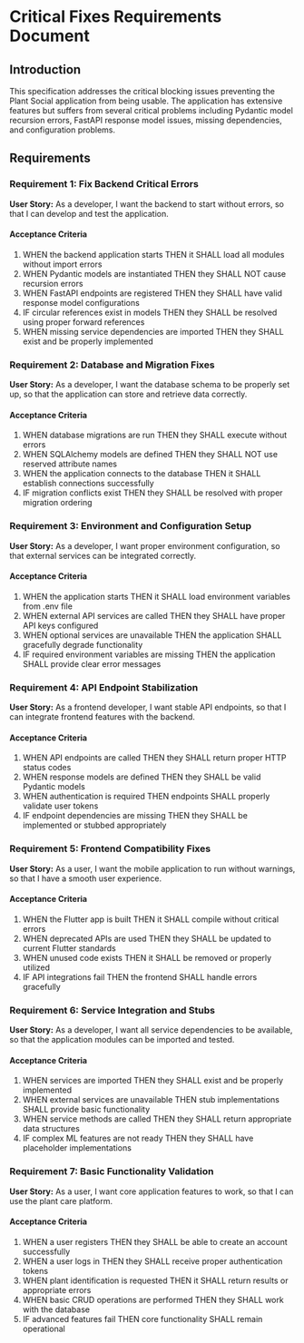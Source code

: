 # Critical Fixes Requirements Document

## Introduction

This specification addresses the critical blocking issues preventing the Plant Social application from being usable. The application has extensive features but suffers from several critical problems including Pydantic model recursion errors, FastAPI response model issues, missing dependencies, and configuration problems.

## Requirements

### Requirement 1: Fix Backend Critical Errors

**User Story:** As a developer, I want the backend to start without errors, so that I can develop and test the application.

#### Acceptance Criteria

1. WHEN the backend application starts THEN it SHALL load all modules without import errors
2. WHEN Pydantic models are instantiated THEN they SHALL NOT cause recursion errors
3. WHEN FastAPI endpoints are registered THEN they SHALL have valid response model configurations
4. IF circular references exist in models THEN they SHALL be resolved using proper forward references
5. WHEN missing service dependencies are imported THEN they SHALL exist and be properly implemented

### Requirement 2: Database and Migration Fixes

**User Story:** As a developer, I want the database schema to be properly set up, so that the application can store and retrieve data correctly.

#### Acceptance Criteria

1. WHEN database migrations are run THEN they SHALL execute without errors
2. WHEN SQLAlchemy models are defined THEN they SHALL NOT use reserved attribute names
3. WHEN the application connects to the database THEN it SHALL establish connections successfully
4. IF migration conflicts exist THEN they SHALL be resolved with proper migration ordering

### Requirement 3: Environment and Configuration Setup

**User Story:** As a developer, I want proper environment configuration, so that external services can be integrated correctly.

#### Acceptance Criteria

1. WHEN the application starts THEN it SHALL load environment variables from .env file
2. WHEN external API services are called THEN they SHALL have proper API keys configured
3. WHEN optional services are unavailable THEN the application SHALL gracefully degrade functionality
4. IF required environment variables are missing THEN the application SHALL provide clear error messages

### Requirement 4: API Endpoint Stabilization

**User Story:** As a frontend developer, I want stable API endpoints, so that I can integrate frontend features with the backend.

#### Acceptance Criteria

1. WHEN API endpoints are called THEN they SHALL return proper HTTP status codes
2. WHEN response models are defined THEN they SHALL be valid Pydantic models
3. WHEN authentication is required THEN endpoints SHALL properly validate user tokens
4. IF endpoint dependencies are missing THEN they SHALL be implemented or stubbed appropriately

### Requirement 5: Frontend Compatibility Fixes

**User Story:** As a user, I want the mobile application to run without warnings, so that I have a smooth user experience.

#### Acceptance Criteria

1. WHEN the Flutter app is built THEN it SHALL compile without critical errors
2. WHEN deprecated APIs are used THEN they SHALL be updated to current Flutter standards
3. WHEN unused code exists THEN it SHALL be removed or properly utilized
4. IF API integrations fail THEN the frontend SHALL handle errors gracefully

### Requirement 6: Service Integration and Stubs

**User Story:** As a developer, I want all service dependencies to be available, so that the application modules can be imported and tested.

#### Acceptance Criteria

1. WHEN services are imported THEN they SHALL exist and be properly implemented
2. WHEN external services are unavailable THEN stub implementations SHALL provide basic functionality
3. WHEN service methods are called THEN they SHALL return appropriate data structures
4. IF complex ML features are not ready THEN they SHALL have placeholder implementations

### Requirement 7: Basic Functionality Validation

**User Story:** As a user, I want core application features to work, so that I can use the plant care platform.

#### Acceptance Criteria

1. WHEN a user registers THEN they SHALL be able to create an account successfully
2. WHEN a user logs in THEN they SHALL receive proper authentication tokens
3. WHEN plant identification is requested THEN it SHALL return results or appropriate errors
4. WHEN basic CRUD operations are performed THEN they SHALL work with the database
5. IF advanced features fail THEN core functionality SHALL remain operational